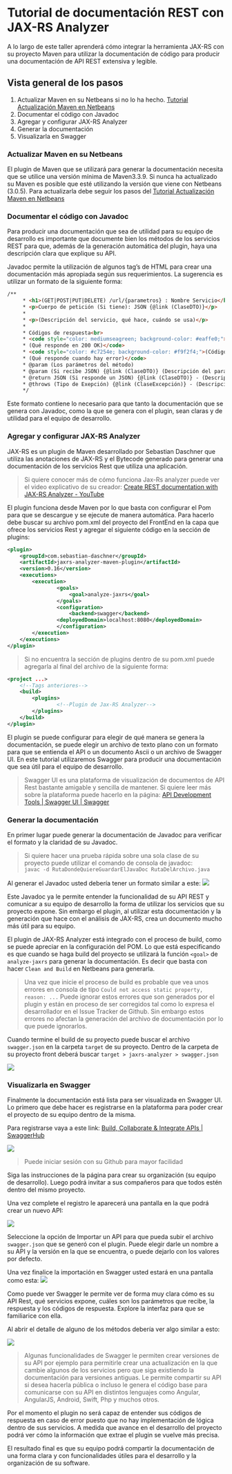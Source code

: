 # Tutorial de documentación REST con JAX-RS Analyzer
A lo largo de este taller aprenderá cómo integrar la herramienta JAX-RS con su proyecto Maven para utilizar la documentación de código para producir una documentación de API REST extensiva y legible.

## Vista general de los pasos
1. Actualizar Maven en su Netbeans si no lo ha hecho. [Tutorial Actualización Maven en Netbeans](mavennetbeans.md)
2. Documentar el código con Javadoc
3. Agregar y configurar JAX-RS Analyzer
4. Generar la documentación
5. Visualizarla en Swagger

### Actualizar Maven en su Netbeans
El plugin de Maven que se utilizará para generar la documentación necesita que se utilice una versión mínima de Maven3.3.9. Si nunca ha actualizado su Maven es posible que esté utilizando la versión que viene con Netbeans (3.0.5). Para actualizarla debe seguir los pasos del [Tutorial Actualización Maven en Netbeans](mavennetbeans.md)

### Documentar el código con Javadoc
Para producir una documentación que sea de utilidad para su equipo de desarrollo es importante que documente bien los métodos de los servicios REST para que, además de la generación automática del plugin, haya una descripción clara que explique su API.

Javadoc permite la utilización de algunos tag’s de HTML para crear una documentación más apropiada según sus requerimientos. La sugerencia es utilizar un formato de la siguiente forma:

``` html
/**
     * <h1>(GET|POST|PUT|DELETE) /url/{parametros} : Nombre Servicio</h1>
     * <p>Cuerpo de petición (Si tiene): JSON {@link (ClaseDTO)}</p>
     * 
     * <p>(Descripción del servicio, qué hace, cuándo se usa)</p>
     * 
     * Códigos de respuesta<br>
     * <code style="color: mediumseagreen; background-color: #eaffe0;">200 OK
     * (Qué responde en 200 OK)</code> 
     * <code style="color: #c7254e; background-color: #f9f2f4;">(Código de error)
     * (Qué responde cuando hay error)</code> 
     * @param (Los parámetros del método)
     * @param (Si recibe JSON) {@link (ClaseDTO)} (Descripción del parámetro)
     * @return JSON (Si responde un JSON) {@link (ClaseDTO)} - (Descripción de la respuesta)
     * @throws (Tipo de Exepción) {@link (ClaseExcepción)} - (Descripción del escenario de error)
     */
```

Este formato contiene lo necesario para que tanto la documentación que se genera con Javadoc, como la que se genera con el plugin, sean claras y de utilidad para el equipo de desarrollo.

### Agregar y configurar JAX-RS Analyzer
JAX-RS es un plugin de Maven desarrollado por Sebastian Daschner que utiliza las anotaciones de JAX-RS y el Bytecode generado para generar una documentación de los servicios Rest que utiliza una aplicación.

> Si quiere conocer más de cómo funciona Jax-Rs analyzer puede ver el video explicativo de su creador: [Create REST documentation with JAX-RS Analyzer - YouTube](https://youtu.be/TmG0Tnqv3gk)  

El plugin funciona desde Maven por lo que basta con configurar el Pom para que se descargue y se ejecute de manera automática. Para hacerlo debe buscar su archivo pom.xml del proyecto del FrontEnd en la capa que ofrece los servicios Rest y agregar el siguiente código en la sección de plugins:

```xml
<plugin>
	<groupId>com.sebastian-daschner</groupId>
  	<artifactId>jaxrs-analyzer-maven-plugin</artifactId>
  	<version>0.16</version>
  	<executions>
  		<execution>
      			<goals>
          			<goal>analyze-jaxrs</goal>
          		</goals>
      			<configuration>
          			<backend>swagger</backend>
 				<deployedDomain>localhost:8080</deployedDomain>
          		</configuration>
		</execution>
	</executions>
</plugin>
```

> Si no encuentra la sección de plugins dentro de su pom.xml puede agregarla al final del archivo de la siguiente forma:  

```xml
<project ...>
	<!--Tags anteriores-->
  	<build>
  		<plugins>
      			<!--Plugin de Jax-RS Analyzer-->
		</plugins>
	</build>
</plugin>
```

El plugin se puede configurar para elegir de qué manera se genera la documentación, se puede elegir un archivo de texto plano con un formato para que se entienda el API o un documento Ascii o un archivo de Swagger UI. En este tutorial utilizaremos Swagger para producir una documentación que sea útil para el equipo de desarrollo.

> Swagger UI es una plataforma de visualización de documentos de API Rest bastante amigable y sencilla de mantener. Si quiere leer más sobre la plataforma puede hacerlo en la página: [API Development Tools | Swagger UI | Swagger](https://swagger.io/swagger-ui/)  

### Generar la documentación
En primer lugar puede generar la documentación de Javadoc para verificar el formato y la claridad de su Javadoc.

> Si quiere hacer una prueba rápida sobre una sola clase de su proyecto puede utilizar el comando de consola de javadoc:  
> `javac -d RutaDondeQuiereGuardarElJavaDoc RutaDelArchivo.java`  

Al generar el Javadoc usted debería tener un formato similar a este:
![](https://preview.ibb.co/ihz3MH/Screen_Shot_2018_02_06_at_4_11_47_PM.png)

Este Javadoc ya le permite entender la funcionalidad de su API REST y comunicar a su equipo de desarrollo la forma de utilizar los servicios que su proyecto expone. Sin embargo el plugin, al utilizar esta documentación y la generación que hace con el análisis de JAX-RS, crea un documento mucho más útil para su equipo.

El plugin de JAX-RS Analyzer está integrado con el proceso de build, como se puede apreciar en la configuración del POM. Lo que está especificando es que cuando se haga build del proyecto se utilizará la función `<goal>` de `analyze-jaxrs` para generar la documentación. Es decir que basta con hacer `Clean and Build` en Netbeans para generarla.

> Una vez que inicie el proceso de build es probable que vea unos errores en consola de tipo `Could not access static property, reason: ...` Puede ignorar estos errores que son generados por el plugin y están en proceso de ser corregidos tal como lo expresa el desarrollador en el Issue Tracker de Github. Sin embargo estos errores no afectan la generación del archivo de documentación por lo que puede ignorarlos.  

Cuando termine el build de su proyecto puede buscar el archivo `swagger.json` en la carpeta `target` de su proyecto. Dentro de la carpeta de su proyecto front deberá buscar `target > jaxrs-analyzer > swagger.json`

![](https://preview.ibb.co/mW1t1H/Screen_Shot_2018_02_04_at_8_03_49_PM.png)

### Visualizarla en Swagger

Finalmente la documentación está lista para ser visualizada en Swagger UI. Lo primero que debe hacer es registrarse en la plataforma para poder crear el proyecto de su equipo dentro de la misma.

Para registrarse vaya a este link: [Build, Collaborate & Integrate APIs | SwaggerHub](https://app.swaggerhub.com/signup?utm_source=swaggerio&utm_medium=download-ui&utm_campaign=swaggerhub&_ga=2.121288456.1497930554.1517791522-1302079190.1515022654)

![](https://preview.ibb.co/iMaxTx/Screen_Shot_2018_02_04_at_8_06_32_PM.png)

> Puede iniciar sesión con su Github para mayor facilidad  

Siga las instrucciones de la página para crear su organización (su equipo de desarrollo). Luego podrá invitar a sus compañeros para que todos estén dentro del mismo proyecto.

Una vez complete el registro le aparecerá una pantalla en la que podrá crear un nuevo API:

![](https://preview.ibb.co/ifccTx/Screen_Shot_2018_02_04_at_8_10_05_PM.png)

Seleccione la opción de Importar un API para que pueda subir el archivo `swagger.json` que se generó con el plugin. Puede elegir darle un nombre a su API y la versión en la que se encuentra, o puede dejarlo con los valores por defecto.

Una vez finalice la importación en Swagger usted estará en una pantalla como esta:
![](https://preview.ibb.co/na0XFc/Screen_Shot_2018_02_06_at_4_16_06_PM.png)

Como puede ver Swagger le permite ver de forma muy clara cómo es su API Rest, qué servicios expone, cuáles son los parámetros que recibe, la respuesta y los códigos de respuesta. Explore la interfaz para que se familiarice con ella.

Al abrir el detalle de alguno de los métodos debería ver algo similar a esto:

![](https://preview.ibb.co/eVrHgH/Screen_Shot_2018_02_06_at_4_15_38_PM.png)

> Algunas funcionalidades de Swagger le permiten crear versiones de su API por ejemplo para permitirle crear una actualización en la que cambie algunos de los servicios pero que siga existiendo la documentación para versiones antiguas. Le permite compartir su API si desea hacerla pública o incluso le genera el código base para comunicarse con su API en distintos lenguajes como Angular, AngularJS, Android, Swift, Php y muchos otros.  

Por el momento el plugin no será capaz de entender sus códigos de respuesta en caso de error puesto que no hay implementación de lógica dentro de sus servicios. A medida que avance en el desarrollo del proyecto podrá ver cómo la información que extrae el plugin se vuelve más precisa.

El resultado final es que su equipo podrá compartir la documentación de una forma clara y con funcionalidades útiles para el desarrollo y la organización de su software.
